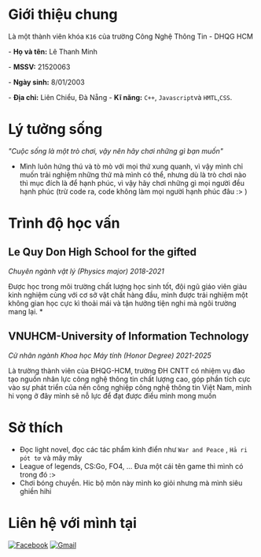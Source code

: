 # Giới thiệu chung
Là một thành viên khóa `K16` của trường Công Nghệ Thông Tin - DHQG HCM</p>
    - **Họ và tên:** Lê Thanh Minh</p>
    - **MSSV:** 21520063 </p>
    - **Ngày sinh:** 8/01/2003</p>
    - **Địa chỉ:** Liên Chiểu, Đà Nẵng
    - **Kĩ năng:** `C++`, `Javascript`và `HMTL`,`CSS`.</p>
# Lý tưởng sống
*"Cuộc sống là một trò chơi, vậy nên hãy chơi những gì bạn muốn"*</p>
 - Mình luôn hứng thú và tò mò với mọi thứ xung quanh, vì vậy mình chỉ muốn trải nghiệm những thứ mà mình có thể, nhưng dù là trò chơi nào thì mục đích là để hạnh phúc, vì vậy hãy chơi những gì mọi người đều hạnh phúc (trừ code ra, code không làm mọi người hạnh phúc đâu :> )  
# Trình độ học vấn
  ## Le Quy Don High School for the gifted
  *Chuyên ngành vật lý (Physics major) 2018-2021*</p>
 Được học trong môi trường chất lượng học sinh tốt, đội ngũ giáo viên giàu kinh nghiệm cùng với cơ sở vật chất hàng đầu, mình được trải nghiệm một không gian học cực kì thoải mái và tận hưởng tiện nghi mà ngôi trường mang lại. *</p>
 ## VNUHCM-University of Information Technology
 *Cử nhân ngành Khoa học Máy tính (Honor Degree) 2021-2025* </p>
     Là trường thành viên của ĐHQG-HCM, trường ĐH CNTT có nhiệm vụ đào tạo nguồn nhân lực công nghệ thông tin chất lượng cao, góp phần tích cực vào sự phát triển của nền công nghiệp công nghệ thông tin Việt Nam, mình hi vọng ở đây mình sẽ nỗ lực để đạt được điều mình mong muốn
# Sở thích 
 *    Đọc light novel, đọc các tác phẩm kinh điển như `War and Peace` , `Hả ri pót tơ` và mây mây 
 *    League of legends, CS:Go, FO4, ... Đưa một cái tên game thì mình có trong đó :> 
 *    Chơi bóng chuyền. Hic bộ môn này mình ko giỏi nhưng mà mình siêu ghiền hihi 
# Liên hệ với mình tại 
[![Facebook](https://img.shields.io/badge/Facebook-%231877F2.svg?style=for-the-badge&logo=Facebook&logoColor=white)](https://www.facebook.com/Krystal0801/)
[![Gmail](https://img.shields.io/badge/Gmail-D14836?style=for-the-badge&logo=gmail&logoColor=white)](mailto:21520063@gm.uit.edu.vn)

